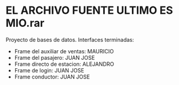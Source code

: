 # EL ARCHIVO FUENTE ULTIMO ES MIO.rar
Proyecto de bases de datos.
Interfaces terminadas:
- Frame del auxiliar de ventas: MAURICIO
- Frame del pasajero: JUAN JOSE
- Frame directo de estacion: ALEJANDRO
- Frame de login: JUAN JOSE
- Frame conductor: JUAN JOSE
